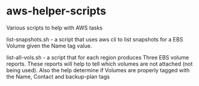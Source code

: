 # aws-helper-scripts
Various scripts to help with AWS tasks

list-snapshots.sh - a script that uses aws cli to list snapshots for a EBS Volume given the Name tag value.

list-all-vols.sh - a script that for each region produces Three EBS volume reports. These reports will help to tell which volumes are not attached (not being used).  Also the help determine if Volumes are properly tagged with the Name, Contact and backup-plan tags
 
